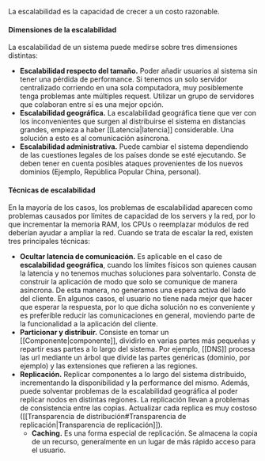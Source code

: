 La escalabilidad es la capacidad de crecer a un costo razonable.

#### Dimensiones de la escalabilidad
La escalabilidad de un sistema puede medirse sobre tres dimensiones distintas:

* **Escalabilidad respecto del tamaño.** Poder añadir usuarios al sistema sin tener una pérdida de performance. Si tenemos un solo servidor centralizado corriendo en una sola computadora, muy posiblemente tenga problemas ante múltiples request. Utilizar un grupo de servidores que colaboran entre sí es una mejor opción.
* **Escalabilidad geográfica.** La escalabilidad geográfica tiene que ver con los inconvenientes que surgen al distribuirse el sistema en distancias grandes, empieza a haber [[Latencia|latencia]] considerable. Una solución a esto es al comunicación asíncrona.
* **Escalabilidad administrativa.** Puede cambiar el sistema dependiendo de las cuestiones legales de los países donde se esté ejecutando. Se deben tener en cuenta posibles ataques provenientes de los nuevos dominios (Ejemplo, República Popular China, personal).

#### Técnicas de escalabilidad
En la mayoría de los casos, los problemas de escalabilidad aparecen como problemas causados por límites de capacidad de los servers y la red, por lo que incrementar la memoria RAM, los CPUs o reemplazar módulos de red deberían ayudar a ampliar la red. Cuando se trata de escalar la red, existen tres principales técnicas:

* **Ocultar latencia de comunicación.** Es aplicable en el caso de **escalabilidad geográfica**, cuando los límites físicos son quienes causan la latencia y no tenemos muchas soluciones para solventarlo. Consta de construir la aplicación de modo que solo se comunique de manera asíncrona. De esta manera, no generamos una espera activa del lado del cliente. En algunos casos, el usuario no tiene nada mejor que hacer que esperar la respuesta, por lo que dicha solución no es conveniente y es preferible reducir las comunicaciones en general, moviendo parte de la funcionalidad a la aplicación del cliente.
* **Particionar y distribuir.** Consiste en tomar un [[Componente|componente]], dividirlo en varias partes más pequeñas y repartir esas partes a lo largo del sistema. Por ejemplo, [[DNS]] procesa las url mediante un árbol que divide las partes genéricas (dominio, por ejemplo) y las extensiones que refieren a las regiones.
* **Replicación.** Replicar componentes a lo largo del sistema distribuido, incrementando la disponibilidad y la performance del mismo. Además, puede solventar problemas de la escalabilidad geográfica al poder replicar nodos en distintas regiones. La replicación llevan a problemas de consistencia entre las copias. Actualizar cada replica es muy costoso ([[Transparencia de distribución#Transparencia de replicación|Transparencia de replicación]]).
	* **Caching.** Es una forma especial de replicación. Se almacena la copia de un recurso, generalmente en un lugar de más rápido acceso para el usuario.